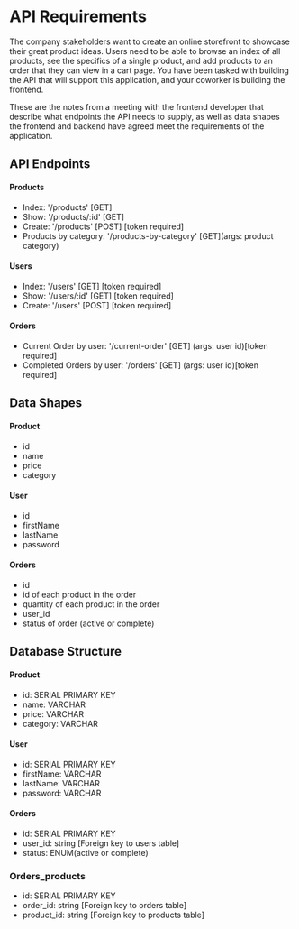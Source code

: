 # API Requirements

The company stakeholders want to create an online storefront to showcase their great product ideas. Users need to be able to browse an index of all products, see the specifics of a single product, and add products to an order that they can view in a cart page. You have been tasked with building the API that will support this application, and your coworker is building the frontend.

These are the notes from a meeting with the frontend developer that describe what endpoints the API needs to supply, as well as data shapes the frontend and backend have agreed meet the requirements of the application.

## API Endpoints

#### Products

- Index: '/products' [GET]
- Show: '/products/:id' [GET]
- Create: '/products' [POST] [token required]
- Products by category: '/products-by-category' [GET](args: product category)

#### Users

- Index: '/users' [GET] [token required]
- Show: '/users/:id' [GET] [token required]
- Create: '/users' [POST] [token required]

#### Orders

- Current Order by user: '/current-order' [GET] (args: user id)[token required]
- Completed Orders by user: '/orders' [GET] (args: user id)[token required]

## Data Shapes

#### Product

- id
- name
- price
- category

#### User

- id
- firstName
- lastName
- password

#### Orders

- id
- id of each product in the order
- quantity of each product in the order
- user_id
- status of order (active or complete)

## Database Structure

#### Product

- id: SERIAL PRIMARY KEY
- name: VARCHAR
- price: VARCHAR
- category: VARCHAR

#### User

- id: SERIAL PRIMARY KEY
- firstName: VARCHAR
- lastName: VARCHAR
- password: VARCHAR

#### Orders

- id: SERIAL PRIMARY KEY
- user_id: string [Foreign key to users table]
- status: ENUM(active or complete)

### Orders_products

- id: SERIAL PRIMARY KEY
- order_id: string [Foreign key to orders table]
- product_id: string [Foreign key to products table]
